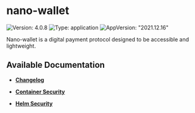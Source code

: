 # nano-wallet

![Version: 4.0.8](https://img.shields.io/badge/Version-4.0.8-informational?style=flat-square) ![Type: application](https://img.shields.io/badge/Type-application-informational?style=flat-square) ![AppVersion: "2021.12.16"](https://img.shields.io/badge/AppVersion-"2021.12.16"-informational?style=flat-square)

Nano-wallet is a digital payment protocol designed to be accessible and lightweight.

## Available Documentation

- [**Changelog**](CHANGELOG)

- [**Container Security**](container-security)

- [**Helm Security**](helm-security)


